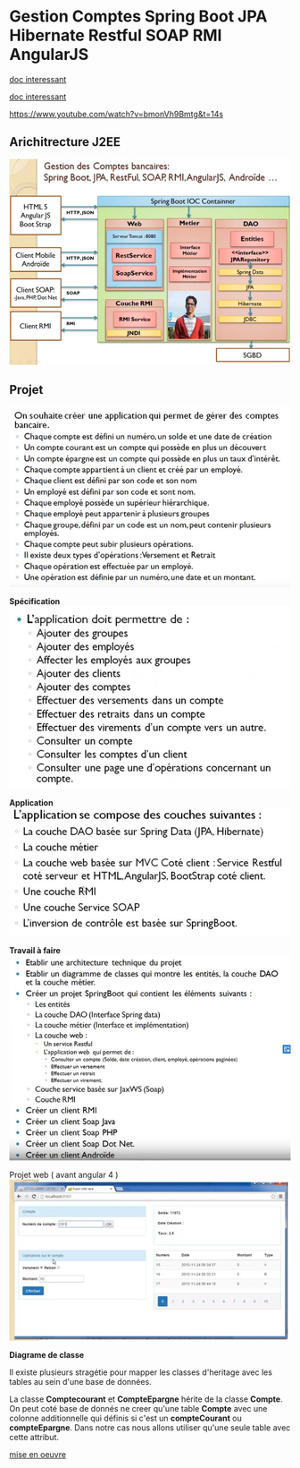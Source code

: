 # Gestion Comptes Spring Boot JPA Hibernate Restful SOAP RMI AngularJS


[doc interessant](https://terasolunaorg.github.io/guideline/5.1.1.RELEASE/en/ArchitectureInDetail/SOAP.html)


[doc interessant](https://terasolunaorg.github.io/guideline/5.1.1.RELEASE/en/ArchitectureInDetail/REST.html)


https://www.youtube.com/watch?v=bmonVh9Bmtg&t=14s


## Arichitrecture J2EE
![](doc/images/introduction/ProjetGestionComptesSpringBootJPAHibernateRestfulSOAPRMIAngularJS.jpg)


## Projet

![Projet Gestion Compte](doc/images/introduction/projetSystemeDistribue.jpg)

**Spécification**
![xxxxxxxxxx](doc/images/introduction/specificationsFonctionnelles.jpg)

**Application**
![xxxxxxxxxx](doc/images/introduction/Application.jpg)


**Travail à faire**
![xxxxxxxxxx](doc/images/introduction/TravailleAFaire.jpg)

Projet web ( avant angular 4 )
![xxxxxxxxxx](doc/images/introduction/ApplicationWeb.jpg)

**Diagrame de classe**

Il existe plusieurs stragétie pour mapper les classes d'heritage avec les tables au sein d'une base de données.  

La classe **Comptecourant** et **CompteEpargne** hérite de la classe **Compte**. On peut coté base de donnés ne creer qu'une table **Compte** avec une colonne additionnelle qui définis si c'est un **compteCourant** ou **compteEpargne**. Dans notre cas nous allons utiliser qu'une seule table avec cette attribut.



[ mise en oeuvre](doc/miseEnOeuvreServeur.md)

